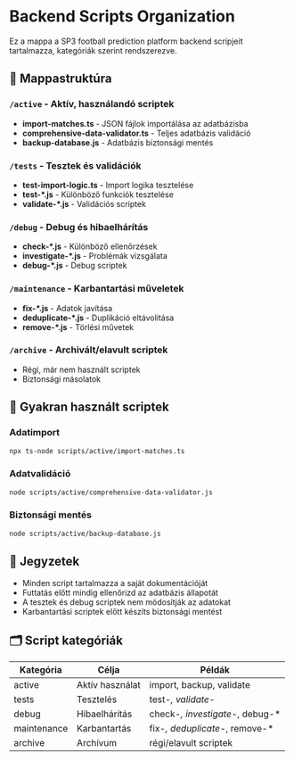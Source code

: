 # Backend Scripts Organization

Ez a mappa a SP3 football prediction platform backend scripjeit tartalmazza, kategóriák szerint rendszerezve.

## 📁 Mappastruktúra

### `/active` - Aktív, használandó scriptek
- **import-matches.ts** - JSON fájlok importálása az adatbázisba
- **comprehensive-data-validator.ts** - Teljes adatbázis validáció
- **backup-database.js** - Adatbázis biztonsági mentés

### `/tests` - Tesztek és validációk
- **test-import-logic.ts** - Import logika tesztelése
- **test-\*.js** - Különböző funkciók tesztelése
- **validate-\*.js** - Validációs scriptek

### `/debug` - Debug és hibaelhárítás
- **check-\*.js** - Különböző ellenőrzések
- **investigate-\*.js** - Problémák vizsgálata
- **debug-\*.js** - Debug scriptek

### `/maintenance` - Karbantartási műveletek
- **fix-\*.js** - Adatok javítása
- **deduplicate-\*.js** - Duplikáció eltávolítása
- **remove-\*.js** - Törlési művetek

### `/archive` - Archivált/elavult scriptek
- Régi, már nem használt scriptek
- Biztonsági másolatok

## 🚀 Gyakran használt scriptek

### Adatimport
```bash
npx ts-node scripts/active/import-matches.ts
```

### Adatvalidáció
```bash
node scripts/active/comprehensive-data-validator.js
```

### Biztonsági mentés
```bash
node scripts/active/backup-database.js
```

## 📝 Jegyzetek

- Minden script tartalmazza a saját dokumentációját
- Futtatás előtt mindig ellenőrizd az adatbázis állapotát
- A tesztek és debug scriptek nem módosítják az adatokat
- Karbantartási scriptek előtt készíts biztonsági mentést

## 🗂️ Script kategóriák

| Kategória | Célja | Példák |
|-----------|-------|--------|
| active | Aktív használat | import, backup, validate |
| tests | Tesztelés | test-*, validate-* |
| debug | Hibaelhárítás | check-*, investigate-*, debug-* |
| maintenance | Karbantartás | fix-*, deduplicate-*, remove-* |
| archive | Archívum | régi/elavult scriptek |

